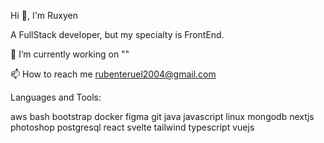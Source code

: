 Hi 👋, I'm Ruxyen

A FullStack developer, but my specialty is FrontEnd.

🔭 I’m currently working on ""

📫 How to reach me rubenteruel2004@gmail.com

Languages and Tools:

aws bash bootstrap docker figma git java javascript linux mongodb nextjs photoshop postgresql react svelte tailwind typescript vuejs

